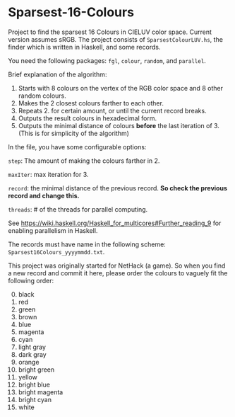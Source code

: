 # Sparsest-16-Colours
Project to find the sparsest 16 Colours in CIELUV color space.
Current version assumes sRGB.
The project consists of `SparsestColourLUV.hs`, the finder which is written in Haskell, and some records.
  
You need the following packages: `fgl`, `colour`, `random`, and `parallel`.

Brief explanation of the algorithm:

  1. Starts with 8 colours on the vertex of the RGB color space and 8 other random colours.
  2. Makes the 2 closest colours farther to each other.
  3. Repeats 2. for certain amount, or until the current record breaks.
  4. Outputs the result colours in hexadecimal form.
  5. Outputs the minimal distance of colours **before** the last iteration of 3. (This is for simplicity of the algorithm)

In the file, you have some configurable options:

  `step`: The amount of making the colours farther in 2.
  
  `maxIter`: max iteration for 3.
  
  `record`: the minimal distance of the previous record. **So check the previous record and change this.**
  
  `threads`: # of the threads for parallel computing.
  

See https://wiki.haskell.org/Haskell_for_multicores#Further_reading_9 for enabling parallelism in Haskell.

The records must have name in the following scheme: `Sparsest16Colours_yyyymmdd.txt`.

This project was originally started for NetHack (a game). So when you find a new record and commit it here, please order the colours to vaguely fit the following order:

  0. black
  1. red
  2. green
  3. brown
  4. blue
  5. magenta
  6. cyan
  7. light gray
  8. dark gray
  9. orange
  10. bright green
  11. yellow
  12. bright blue
  13. bright magenta
  14. bright cyan
  15. white
